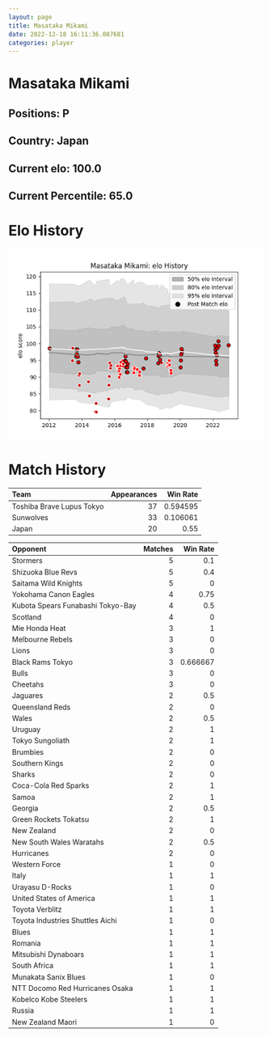 ```yaml
---  
layout: page  
title: Masataka Mikami  
date: 2022-12-18 16:11:36.087681  
categories: player  
---
```

# Masataka Mikami

## Positions: P

## Country: Japan

## Current elo: 100.0

## Current Percentile: 65.0

# Elo History


![elo history](history_MasatakaMikami.png)
# Match History


| Team                      |   Appearances |   Win Rate |
|:--------------------------|--------------:|-----------:|
| Toshiba Brave Lupus Tokyo |            37 |   0.594595 |
| Sunwolves                 |            33 |   0.106061 |
| Japan                     |            20 |   0.55     |

| Opponent                          |   Matches |   Win Rate |
|:----------------------------------|----------:|-----------:|
| Stormers                          |         5 |   0.1      |
| Shizuoka Blue Revs                |         5 |   0.4      |
| Saitama Wild Knights              |         5 |   0        |
| Yokohama Canon Eagles             |         4 |   0.75     |
| Kubota Spears Funabashi Tokyo-Bay |         4 |   0.5      |
| Scotland                          |         4 |   0        |
| Mie Honda Heat                    |         3 |   1        |
| Melbourne Rebels                  |         3 |   0        |
| Lions                             |         3 |   0        |
| Black Rams Tokyo                  |         3 |   0.666667 |
| Bulls                             |         3 |   0        |
| Cheetahs                          |         3 |   0        |
| Jaguares                          |         2 |   0.5      |
| Queensland Reds                   |         2 |   0        |
| Wales                             |         2 |   0.5      |
| Uruguay                           |         2 |   1        |
| Tokyo Sungoliath                  |         2 |   1        |
| Brumbies                          |         2 |   0        |
| Southern Kings                    |         2 |   0        |
| Sharks                            |         2 |   0        |
| Coca-Cola Red Sparks              |         2 |   1        |
| Samoa                             |         2 |   1        |
| Georgia                           |         2 |   0.5      |
| Green Rockets Tokatsu             |         2 |   1        |
| New Zealand                       |         2 |   0        |
| New South Wales Waratahs          |         2 |   0.5      |
| Hurricanes                        |         2 |   0        |
| Western Force                     |         1 |   0        |
| Italy                             |         1 |   1        |
| Urayasu D-Rocks                   |         1 |   0        |
| United States of America          |         1 |   1        |
| Toyota Verblitz                   |         1 |   1        |
| Toyota Industries Shuttles Aichi  |         1 |   0        |
| Blues                             |         1 |   1        |
| Romania                           |         1 |   1        |
| Mitsubishi Dynaboars              |         1 |   1        |
| South Africa                      |         1 |   1        |
| Munakata Sanix Blues              |         1 |   0        |
| NTT Docomo Red Hurricanes Osaka   |         1 |   1        |
| Kobelco Kobe Steelers             |         1 |   1        |
| Russia                            |         1 |   1        |
| New Zealand Maori                 |         1 |   0        |